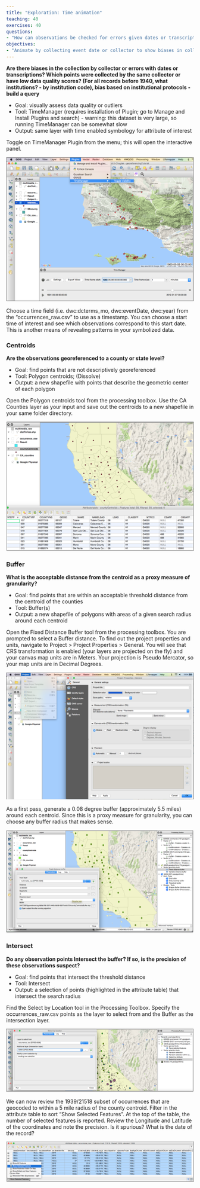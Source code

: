 ```yaml
---
title: "Exploration: Time animation"
teaching: 40
exercises: 40
questions:
- "How can observations be checked for errors given dates or transcriptions?"
objectives:
- "Animate by collecting event date or collector to show biases in collection."
---
```

**Are there biases in the collection by collector or errors with dates or transcriptions? Which points were collected by the same collector or have low data quality scores? (For all records before 1940, what institutions? - by institution code), bias based on institutional protocols - build a query**

* Goal: visually assess data quality or outliers
* Tool: TimeManager (requires installation of Plugin; go to Manage and Install Plugins and search) - warning: this dataset is very large, so running TimeManager can be somewhat slow
* Output: same layer with time enabled symbology for attribute of interest

Toggle on TimeManager Plugin from the menu; this will open the interactive panel. 

![Figure 1.34](https://raw.githubusercontent.com/data-lessons/QGIS-nhcdata-lesson/gh-pages/fig/1.34.png)

Choose a time field (i.e. dwc:dcterms_mo, dwc:eventDate, dwc:year) from the “occurrences_raw.csv” to use as a timestamp. You can choose a start time of interest and see which observations correspond to this start date. This is another means of revealing patterns in your symbolized data.

### Centroids
**Are the observations georeferenced to a county or state level?**

* Goal: find points that are not descriptively georeferenced
* Tool: Polygon centroids; (Dissolve)
* Output: a new shapefile with points that describe the geometric center of each polygon

Open the Polygon centroids tool from the processing toolbox. Use the CA Counties layer as your input and save out the centroids to a new shapefile in your same folder directory.

![Figure 1.35](https://raw.githubusercontent.com/data-lessons/QGIS-nhcdata-lesson/gh-pages/fig/1.35.png)

### Buffer
**What is the acceptable distance from the centroid as a proxy measure of granularity?**

* Goal: find points that are within an acceptable threshold distance from the centroid of the counties
* Tool: Buffer(s)
* Output: a new shapefile of polygons with areas of a given search radius around each centroid

Open the Fixed Distance Buffer tool from the processing toolbox. You are prompted to select a Buffer distance. To find out the project properties and units, navigate to Project > Project Properties > General. You will see that CRS transformation is enabled (your layers are projected on the fly) and your canvas map units are in Meters. Your projection is Pseudo Mercator, so your map units are in Decimal Degrees.

![Figure 1.36](https://raw.githubusercontent.com/data-lessons/QGIS-nhcdata-lesson/gh-pages/fig/1.36.png)

As a first pass, generate a 0.08 degree buffer (approximately 5.5 miles) around each centroid. Since this is a proxy measure for granularity, you can choose any buffer radius that makes sense.

![Figure 1.37](https://raw.githubusercontent.com/data-lessons/QGIS-nhcdata-lesson/gh-pages/fig/1.37.png)

### Intersect
**Do any observation points Intersect the buffer? If so, is the precision of these observations suspect?**

* Goal: find points that intersect the threshold distance
* Tool: Intersect
* Output: a selection of points (highlighted in the attribute table) that intersect the search radius

Find the Select by Location tool in the Processing Toolbox. Specify the occurrences_raw.csv points as the layer to select from and the Buffer as the intersection layer.

![Figure 1.38](https://raw.githubusercontent.com/data-lessons/QGIS-nhcdata-lesson/gh-pages/fig/1.38.png)

We can now review the 1939/21518 subset of occurrences that are geocoded to within a 5 mile radius of the county centroid. Filter in the attribute table to sort “Show Selected Features”. At the top of the table, the number of selected features is reported. Review the Longitude and Latitude of the coordinates and note the precision. Is it spurious? What is the date of the record?

![Figure 1.39](https://raw.githubusercontent.com/data-lessons/QGIS-nhcdata-lesson/gh-pages/fig/1.39.png)
